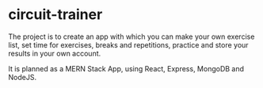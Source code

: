 # circuit-trainer
The project is to create an app with which you can make your own exercise list, set time for exercises,
breaks and repetitions, practice and store your results in your own account.

It is planned as a MERN Stack App, using React, Express, MongoDB and NodeJS.
